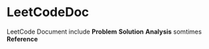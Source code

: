 # LeetCodeDoc
LeetCode Document
include 
**Problem**
**Solution**
**Analysis**
somtimes **Reference**
